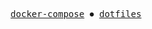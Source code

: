 <p align="center">
  <samp>
<!---    <a href="https://thr3d33.github.io">Blog</a> ⏺ --->
    <a href="https://github.com/thr3d33/docker-compose">docker-compose</a> ⏺    
    <a href="https://github.com/thr3d33/dotfiles">dotfiles</a> <!---⏺
    <a href="https://github.com/thr3d33/3D-Garden">Garden</a> ---> 
  </samp>
</p>